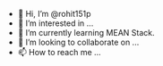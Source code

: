 - 👋 Hi, I’m @rohit151p
- 👀 I’m interested in ...
- 🌱 I’m currently learning MEAN Stack.
- 💞️ I’m looking to collaborate on ...
- 📫 How to reach me ...

<!---
rohit151p/rohit151p is a ✨ special ✨ repository because its `README.md` (this file) appears on your GitHub profile.
You can click the Preview link to take a look at your changes.
--->

